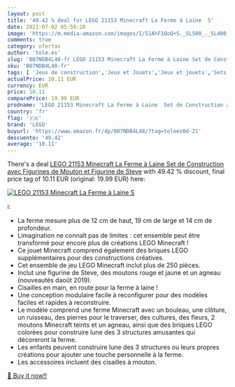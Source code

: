 ```yaml
---
layout: post
title: '49.42 % deal for LEGO 21153 Minecraft La Ferme à Laine  S'
date: 2021-07-02 05:59:28
image: 'https://m.media-amazon.com/images/I/51AhF1QoQ+S._SL500_._SL400_.jpg'
comments: true
category: ofertas
author: 'tole.es'
slug: 'B07NDB4L48-fr LEGO 21153 Minecraft La Ferme à Laine Set de Construction...'
sku: 'B07NDB4L48-fr'
tags: [ 'Jeux de construction','Jeux et Jouets','Jeux et jouets','Sets de jeux de construction','lego', ]
actualPrice: 10.11 EUR
currency: EUR
price: 10.11
comparePrice: 19.99 EUR
prodname: 'LEGO 21153 Minecraft La Ferme à Laine  Set de Construction avec Figurines de Mouton et Figurine de Steve'
country: 'fr'
flag: '🇫🇷'
brand: 'LEGO'
buyurl: 'https://www.amazon.fr/dp/B07NDB4L48/?tag=tolees0d-21'
descuento: '49.42'
average: '10.11'
---
```


There's a deal [LEGO 21153 Minecraft La Ferme à Laine  Set de Construction avec Figurines de Mouton et Figurine de Steve](https://www.amazon.fr/dp/B07NDB4L48/?tag=tolees0d-21)  with  49.42 % discount, final price tag of  10.11 EUR (original: 19.99 EUR) here:

[![LEGO 21153 Minecraft La Ferme à Laine  S](https://m.media-amazon.com/images/I/51AhF1QoQ+S._SL500_._SL400_.jpg)](https://www.amazon.fr/dp/B07NDB4L48/?tag=tolees0d-21)

ℹ️:

- La ferme mesure plus de 12 cm de haut, 19 cm de large et 14 cm de profondeur.
- Limagination ne connaît pas de limites : cet ensemble peut être transformé pour encore plus de créations LEGO Minecraft !
- Ce jouet Minecraft comprend également des briques LEGO supplémentaires pour des constructions créatives.
- Cet ensemble de jeu LEGO Minecraft inclut plus de 250 pièces.
- Inclut une figurine de Steve, des moutons rouge et jaune et un agneau (nouveautés daoût 2019).
- Cisailles en main, en route pour la ferme à laine !
- Une conception modulaire facile à reconfigurer pour des modèles faciles et rapides à reconstruire.
- Le modèle comprend une ferme Minecraft avec un bouleau, une clôture, un ruisseau, des pierres pour le traverser, des cultures, des fleurs, 2 moutons Minecraft teints et un agneau, ainsi que des briques LEGO colorées pour construire lune des 3 structures amusantes qui décoreront la ferme.
- Les enfants peuvent construire lune des 3 structures ou leurs propres créations pour ajouter une touche personnelle à la ferme.
- Les accessoires incluent des cisailles à mouton.

[🛒 Buy it now!!](https://www.amazon.fr/dp/B07NDB4L48/?tag=tolees0d-21)
